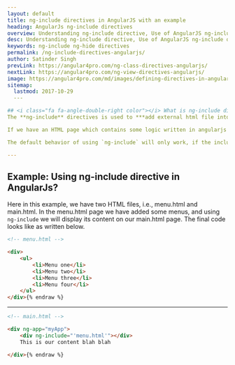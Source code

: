 ```yaml
---
layout: default
title: ng-include directives in AngularJS with an example
heading: AngularJs ng-include directives 
overview: Understanding ng-include directive, Use of AngularJS ng-include directives with an example, With ng-inculde directive we can embed HTML pages within an HTML page in angularjs.
desc: Understanding ng-include directive, Use of AngularJS ng-include directives with an example, With ng-inculde directive we can embed HTML pages within an HTML page in angularjs.
keywords: ng-include ng-hide directives
permalink: /ng-include-directives-angularjs/
author: Satinder Singh
prevLink: https://angular4pro.com/ng-class-directives-angularjs/
nextLink: https://angular4pro.com/ng-view-directives-angularjs/
image: https://angular4pro.com/md/images/defining-directives-in-angularjs.png
sitemap:
  lastmod: 2017-10-29
  ---

## <i class="fa fa-angle-double-right color"></i> What is ng-include directives in Angularjs?
The **ng-include** directives is used to ***add external html file into the main HTML pages***. i.e we can embed HTML pages within a HTML pages. This directives can be used to ***inject angular code from external files*** into our main HTML page.

If we have an HTML page which contains some logic written in angularjs code, and we want that logic in another page. Then using `ng-include`, we can achieve it. 

The default behavior of using `ng-include` will only work, if the included file would be from the **same domain** else ng-include will not work. To use `ng-include` with **cross domain**, we need to add a whitelist of legal files or domains in the config function on our application.

---
```


## <i class="fa fa-angle-double-right color"></i> Example: Using ng-include directive in AngularJs?
Here in this example, we have two HTML files, i.e., menu.html and main.html. In the menu.html page we have added some menus, and using `ng-include` we will display its content on our main.html page. The final code looks like as written below.

```html {% raw %} 
<!-- menu.html -->

<div>
    <ul>
        <li>Menu one</li>
        <li>Menu two</li>
        <li>Menu three</li>
        <li>Menu four</li>
    </ul>
</div>{% endraw %}
```
---

```html {% raw %} 
<!-- main.html -->

<div ng-app="myApp">
    <div ng-include="'menu.html'"></div>
    This is our content blah blah

</div>{% endraw %}
```

